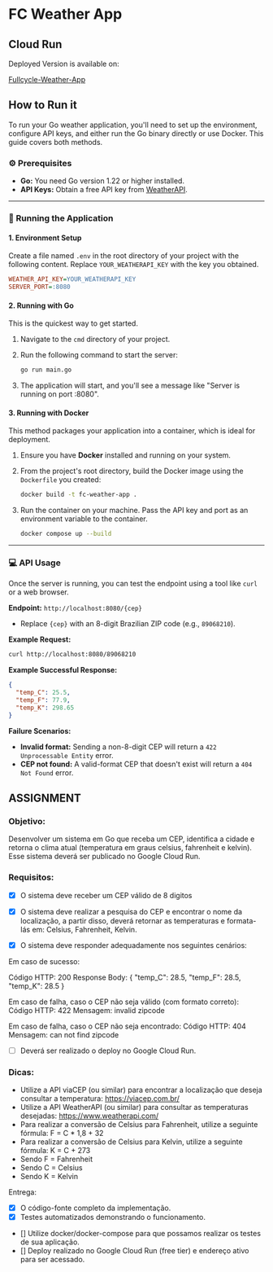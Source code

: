 # FC Weather App

## Cloud Run
Deployed Version is available on:

[Fullcycle-Weather-App](https://fc-challenge-weather-cloudrun-279734758233.us-central1.run.app/)


## How to Run it

To run your Go weather application, you'll need to set up the environment, configure API keys, and either run the Go binary directly or use Docker. This guide covers both methods.

### ⚙️ Prerequisites

  * **Go:** You need Go version 1.22 or higher installed.
  * **API Keys:** Obtain a free API key from [WeatherAPI](https://www.weatherapi.com/).

-----

### 🚀 Running the Application

#### **1. Environment Setup**

Create a file named `.env` in the root directory of your project with the following content. Replace `YOUR_WEATHERAPI_KEY` with the key you obtained.

```ini
WEATHER_API_KEY=YOUR_WEATHERAPI_KEY
SERVER_PORT=:8080
```

#### **2. Running with Go**

This is the quickest way to get started.

1.  Navigate to the `cmd` directory of your project.

2.  Run the following command to start the server:

    ```sh
    go run main.go
    ```

3.  The application will start, and you'll see a message like "Server is running on port :8080".

#### **3. Running with Docker**

This method packages your application into a container, which is ideal for deployment.

1.  Ensure you have **Docker** installed and running on your system.

2.  From the project's root directory, build the Docker image using the `Dockerfile` you created:

    ```sh
    docker build -t fc-weather-app .
    ```

3.  Run the container on your machine. Pass the API key and port as an environment variable to the container.

    ```sh
    docker compose up --build
    ```

-----

### 💻 API Usage

Once the server is running, you can test the endpoint using a tool like `curl` or a web browser.

**Endpoint:** `http://localhost:8080/{cep}`

  * Replace `{cep}` with an 8-digit Brazilian ZIP code (e.g., `89068210`).

**Example Request:**

```sh
curl http://localhost:8080/89068210
```

**Example Successful Response:**

```json
{
  "temp_C": 25.5,
  "temp_F": 77.9,
  "temp_K": 298.65
}
```

**Failure Scenarios:**

  * **Invalid format:** Sending a non-8-digit CEP will return a `422 Unprocessable Entity` error.
  * **CEP not found:** A valid-format CEP that doesn't exist will return a `404 Not Found` error.

## ASSIGNMENT

### Objetivo:

Desenvolver um sistema em Go que receba um CEP, identifica a cidade e retorna o clima atual (temperatura em graus celsius, fahrenheit e kelvin). Esse sistema deverá ser publicado no Google Cloud Run.

### Requisitos:
- [X] O sistema deve receber um CEP válido de 8 digitos
- [X] O sistema deve realizar a pesquisa do CEP e encontrar o nome da localização, a partir disso, deverá retornar as temperaturas e formata-lás em: Celsius, Fahrenheit, Kelvin.

- [X] O sistema deve responder adequadamente nos seguintes cenários:

Em caso de sucesso:

Código HTTP: 200
Response Body: { "temp_C": 28.5, "temp_F": 28.5, "temp_K": 28.5 }

Em caso de falha, caso o CEP não seja válido (com formato correto):
Código HTTP: 422
Mensagem: invalid zipcode

​​​Em caso de falha, caso o CEP não seja encontrado:
Código HTTP: 404
Mensagem: can not find zipcode


- [ ] Deverá ser realizado o deploy no Google Cloud Run.


### Dicas:

- Utilize a API viaCEP (ou similar) para encontrar a localização que deseja consultar a temperatura: https://viacep.com.br/
- Utilize a API WeatherAPI (ou similar) para consultar as temperaturas desejadas: https://www.weatherapi.com/
- Para realizar a conversão de Celsius para Fahrenheit, utilize a seguinte fórmula: F = C * 1,8 + 32
- Para realizar a conversão de Celsius para Kelvin, utilize a seguinte fórmula: K = C + 273
- Sendo F = Fahrenheit
- Sendo C = Celsius
- Sendo K = Kelvin


Entrega:

- [X] O código-fonte completo da implementação.
- [X] Testes automatizados demonstrando o funcionamento.
- [] Utilize docker/docker-compose para que possamos realizar os testes de sua aplicação.
- [] Deploy realizado no Google Cloud Run (free tier) e endereço ativo para ser acessado.